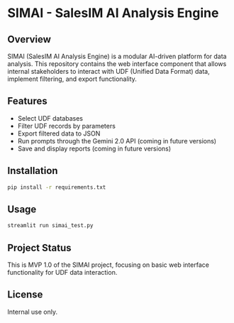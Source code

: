 # SIMAI - SalesIM AI Analysis Engine

## Overview
SIMAI (SalesIM AI Analysis Engine) is a modular AI-driven platform for data analysis. This repository contains the web interface component that allows internal stakeholders to interact with UDF (Unified Data Format) data, implement filtering, and export functionality.

## Features
- Select UDF databases
- Filter UDF records by parameters
- Export filtered data to JSON
- Run prompts through the Gemini 2.0 API (coming in future versions)
- Save and display reports (coming in future versions)

## Installation
```bash
pip install -r requirements.txt
```

## Usage
```bash
streamlit run simai_test.py
```

## Project Status
This is MVP 1.0 of the SIMAI project, focusing on basic web interface functionality for UDF data interaction.

## License
Internal use only.
